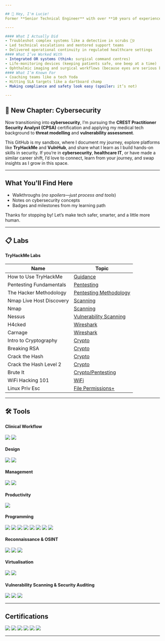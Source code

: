 ```yaml
---

## 👋 Hey, I'm Lucie!
Former **Senior Technical Engineer** with over **10 years of experience** in the **medical devices sector**, where I kept high-stakes clinical tech, from **theatre equipment** to **ICU monitors** to **ophthalmic surgical systems**, running like clockwork in environments where failure isn’t an option.

----

#### What I Actually Did
- Troubleshot complex systems like a detective in scrubs 🕵️‍♀️  
- Led technical escalations and mentored support teams  
- Delivered operational continuity in regulated healthcare settings  
#### What I’ve Worked With
- Integrated OR systems (think: surgical command centres)  
- Life-monitoring devices (keeping patients safe, one beep at a time)  
- Ophthalmic imaging and surgical workflows (because eyes are serious business)  
#### What I’m Known For
- Coaching teams like a tech Yoda  
- Hitting SLA targets like a dartboard champ  
- Making compliance and safety look easy (spoiler: it’s not)

---
```


## 🔐 New Chapter: Cybersecurity
Now transitioning into **cybersecurity**, I’m pursuing the **CREST Practitioner Security Analyst (CPSA)** certification and applying my medical tech background to **threat modelling** and **vulnerability assessment**.

This GitHub is my sandbox, where I document my journey, explore platforms like **TryHackMe** and **VulnHub**, and share what I learn as I build hands-on skills in security.
If you’re in **cybersecurity**, **healthcare IT**, or have made a similar career shift, I’d love to connect, learn from your journey, and swap insights as I grow in this space.

---

## What You'll Find Here
- Walkthroughs (_no spoilers—just process and tools_)  
- Notes on cybersecurity concepts 
- Badges and milestones from my learning path  

Thanks for stopping by! Let’s make tech safer, smarter, and a little more human.

---

## 📋 Labs
#### TryHackMe Labs

| Name                         | Topic                                                                 |
|-----------------------------|------------------------------------------------------------------------|
| How to Use TryHackMe        | <a href="">Guidance</a> |
| Pentesting Fundamentals     | <a href="">Pentesting</a> |
| The Hacker Methodology      | <a href="">Pentesting Methodology</a> |
| Nmap Live Host Discovery    | <a href="">Scanning</a>             |
| Nmap                        | <a href="">Scanning</a>        |
| Nessus                      | <a href="">Vulnerability Scanning</a> |
| H4cked                      | <a href="">Wireshark</a>            |
| Carnage                     | <a href="">Wireshark</a>         |
| Intro to Cryptography       | <a href="">Crypto</a>   |
| Breaking RSA                | <a href="">Crypto</a>             |
| Crack the Hash              | <a href="">Crypto</a>         |
| Crack the Hash Level 2      | <a href="">Crypto</a>   |
| Brute It                    | <a href="">Crypto/Pentesting</a>   |
| WiFi Hacking 101            | <a href="">WiFi</a>         |
| Linux Priv Esc              | <a href="">File Permissions+</a> |

---

## 🛠️ Tools

#### Clinical Workflow
<div>
  <img src="https://img.shields.io/badge/-Epic%20EHR-005DAA?style=for-the-badge&logo=epicgames&logoColor=white" />
  <img src="https://img.shields.io/badge/-Zeiss%20FORUM-0072C6?style=for-the-badge" />
</div>

#### Design
<div>
  <img src="https://img.shields.io/badge/-AutoCAD-E40000?style=for-the-badge&logo=autodesk&logoColor=white" />
  <img src="https://img.shields.io/badge/-Fusion%20360-F29305?style=for-the-badge&logo=autodesk&logoColor=white" />
</div>

#### Management
<div>
  <img src="https://img.shields.io/badge/-CRM%20Database%20Management-4C9ED9?style=for-the-badge&logo=microsoftaccess&logoColor=white" />
  <img src="https://img.shields.io/badge/-e--Quip%20Asset%20Management-6A737B?style=for-the-badge" />
</div>

#### Productivity
<div>
  <img src="https://img.shields.io/badge/-Microsoft%20Office-D83B01?style=for-the-badge&logo=microsoftoffice&logoColor=white" />
</div>

#### Programming
<div>
  <img src="https://img.shields.io/badge/-Assembly-6A737B?style=for-the-badge" />
  <img src="https://img.shields.io/badge/-C-00599C?style=for-the-badge&logo=c&logoColor=white" />
  <img src="https://img.shields.io/badge/-FPGA%20Electronics-6A737B?style=for-the-badge" />
  <img src="https://img.shields.io/badge/-GitHub-181717?style=for-the-badge&logo=github&logoColor=white" />
  <img src="https://img.shields.io/badge/-HTML%2FCSS-E34F26?style=for-the-badge&logo=html5&logoColor=white" />
  <img src="https://img.shields.io/badge/-Matlab-0076A8?style=for-the-badge&logo=mathworks&logoColor=white" />
  <img src="https://img.shields.io/badge/-Pspice-6A737B?style=for-the-badge" />
  <img src="https://img.shields.io/badge/-Python-3776AB?style=for-the-badge&logo=python&logoColor=white" />
</div>

#### Reconnaissance & OSINT
<div>
  <img src="https://img.shields.io/badge/-Metasploit-507C94?style=for-the-badge&logo=metasploit&logoColor=white" />
  <img src="https://img.shields.io/badge/-Nmap-4F5D95?style=for-the-badge&logo=nmap&logoColor=white" />
  <img src="https://img.shields.io/badge/-Wireshark-1679A7?style=for-the-badge&logo=wireshark&logoColor=white" />
</div>

#### Virtualisation
<div>
  <img src="https://img.shields.io/badge/-Hyper--V-0078D7?style=for-the-badge&logo=microsoft&logoColor=white" />
  <img src="https://img.shields.io/badge/-VirtualBox-183A61?style=for-the-badge&logo=virtualbox&logoColor=white" />
</div>

#### Vulnerability Scanning & Security Auditing
<div>
  <img src="https://img.shields.io/badge/-Burp%20Suite-FF6600?style=for-the-badge&logo=burpsuite&logoColor=white" />
  <img src="https://img.shields.io/badge/-John%20the%20Ripper-6A737B?style=for-the-badge&logo=johntheripper&logoColor=white" />
  <img src="https://img.shields.io/badge/-Nessus-00B2A9?style=for-the-badge&logo=tenable&logoColor=white" />
</div>

---

## Certifications
<div>
  <img src="https://img.shields.io/badge/-CompTIA%20Security%2B%20ce%20Certification-EA3E3E?style=for-the-badge&logo=comptia&logoColor=white" />
  <img src="https://img.shields.io/badge/-Project%20Management%20Foundations%3A%20Integration-00796B?style=for-the-badge&logo=projectlibre&logoColor=white" />
  <img src="https://img.shields.io/badge/-Managing%20Project%20Stakeholders-4E6E81?style=for-the-badge&logo=projectlibre&logoColor=white" />
  <img src="https://img.shields.io/badge/-CompTIA%20A%2B%20ce%20Certification-EE6C00?style=for-the-badge&logo=comptia&logoColor=white" />
  <img src="https://img.shields.io/badge/-NHS%20Leadership%20Academy%20Award%20in%20Healthcare%20Leadership%20Foundations-005EB8?style=for-the-badge&logo=nhs&logoColor=white" />
  <img src="https://img.shields.io/badge/-BEng%20General%20Engineering-3E8EDE?style=for-the-badge&logo=academia&logoColor=white" />
</div>

---
